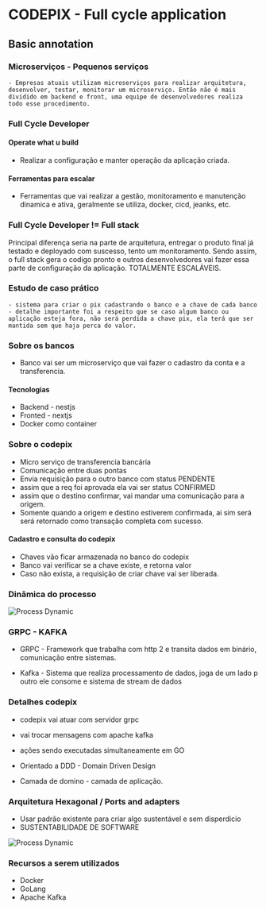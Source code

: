 # CODEPIX - Full cycle application

## Basic annotation

  ### Microserviços - Pequenos serviços 
    - Empresas atuais utilizam microserviços para realizar arquitetura, desenvolver, testar, monitorar um microserviço. Então não é mais dividido em backend e front, uma equipe de desenvolvedores realiza todo esse procedimento.
    
  ### Full Cycle Developer

  #### Operate what u build 
  - Realizar a configuração e manter operação da aplicação criada.

  #### Ferramentas para escalar
  - Ferramentas que vai realizar a gestão, monitoramento e manutenção dinamica e ativa, geralmente se utiliza, docker, cicd, jeanks, etc.

  ### Full Cycle Developer != Full stack
  Principal diferença seria na parte de arquitetura, entregar o produto final já testado e deployado com suscesso, tento um monitoramento. Sendo assim, o full stack gera o codigo pronto e outros desenvolvedores vai fazer essa parte de configuração da aplicação. TOTALMENTE ESCALÁVEIS.

  <!-- PROJECT  -->

  ### Estudo de caso prático
    - sistema para criar o pix cadastrando o banco e a chave de cada banco 
    - detalhe importante foi a respeito que se caso algum banco ou aplicação esteja fora, não será perdida a chave pix, ela terá que ser mantida sem que haja perca do valor.

  ### Sobre os bancos
  - Banco vai ser um microserviço que vai fazer o cadastro da conta e a transferencia. 
  
  #### Tecnologias
  - Backend - nestjs
  - Fronted - nextjs
  - Docker como container

  ### Sobre o codepix
  - Micro serviço de transferencia bancária
  - Comunicação entre duas pontas
  - Envia requisição para o outro banco com status PENDENTE
  - assim que a req foi aprovada ela vai ser status CONFIRMED
  - assim que o destino confirmar, vai mandar uma comunicação para a origem. 
  - Somente quando a origem e destino estiverem confirmada, ai sim será será retornado como transação completa com sucesso. 

  #### Cadastro e consulta do codepix
  - Chaves vão ficar armazenada no banco do codepix
  - Banco vai verificar se a chave existe, e retorna valor
  - Caso não exista, a requisição de criar chave vai ser liberada. 

  ### Dinâmica do processo
  ![Process Dynamic](https://media.discordapp.net/attachments/901313407083495446/1164034634376544326/image.png?ex=6541bebb&is=652f49bb&hm=4bcbffd67db44b35cc5f5b4342778c6393cfc562ffcc622ccb280989e86800ec&=&width=1439&height=613)


  ### GRPC - KAFKA

  - GRPC - Framework que trabalha com http 2 e transita dados em binário, comunicação entre sistemas.

  - Kafka - Sistema que realiza processamento de dados, joga de um lado p outro ele consome e sistema de stream de dados

  ### Detalhes codepix

  - codepix vai atuar com servidor grpc 
  - vai trocar mensagens com apache kafka
  - ações sendo executadas simultaneamente em GO
  - Orientado a DDD - Domain Driven Design 

  - Camada de domino - camada de aplicação.


  ### Arquitetura Hexagonal / Ports and adapters 

  - Usar padrão existente para criar algo sustentável e sem disperdicio 
  - SUSTENTABILIDADE DE SOFTWARE

  ![Process Dynamic](https://media.discordapp.net/attachments/901313407083495446/1166125423105687614/image.png?ex=654959ee&is=6536e4ee&hm=a1e772d8bf3b67bda36d1cfed0abd6ece5f5cd266e4696b218fbbc91c2abcd77&=)

  ### Recursos a serem utilizados 

  - Docker 
  - GoLang 
  - Apache Kafka